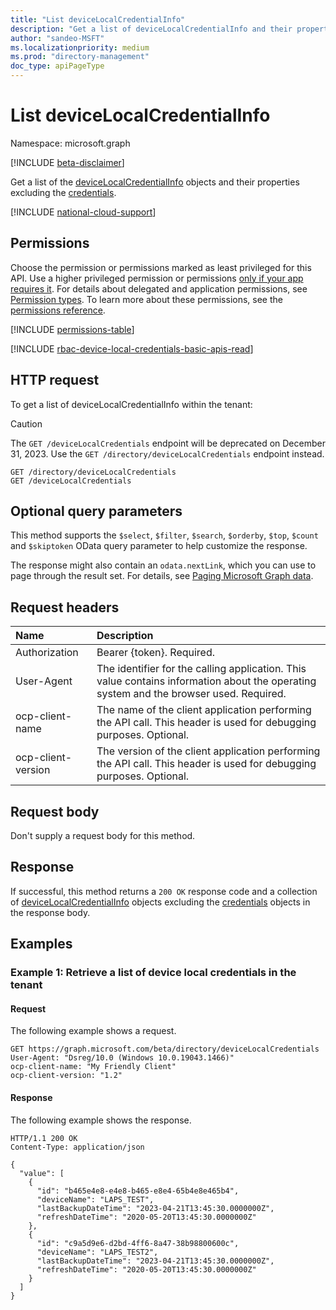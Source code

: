 ```yaml
---
title: "List deviceLocalCredentialInfo"
description: "Get a list of deviceLocalCredentialInfo and their properties excluding the credentials."
author: "sandeo-MSFT"
ms.localizationpriority: medium
ms.prod: "directory-management"
doc_type: apiPageType
---
```


# List deviceLocalCredentialInfo
Namespace: microsoft.graph

[!INCLUDE [beta-disclaimer](../../includes/beta-disclaimer.md)]

Get a list of the [deviceLocalCredentialInfo](../resources/devicelocalcredentialinfo.md) objects and their properties excluding the [credentials](../resources/devicelocalcredential.md). 

[!INCLUDE [national-cloud-support](../../includes/all-clouds.md)]

## Permissions
Choose the permission or permissions marked as least privileged for this API. Use a higher privileged permission or permissions [only if your app requires it](/graph/permissions-overview#best-practices-for-using-microsoft-graph-permissions). For details about delegated and application permissions, see [Permission types](/graph/permissions-overview#permission-types). To learn more about these permissions, see the [permissions reference](/graph/permissions-reference).

<!-- { "blockType": "permissions", "name": "directory_list_devicelocalcredentials" } -->
[!INCLUDE [permissions-table](../includes/permissions/directory-list-devicelocalcredentials-permissions.md)]

[!INCLUDE [rbac-device-local-credentials-basic-apis-read](../includes/rbac-for-apis/rbac-device-local-credentials-basic-apis-read.md)]

## HTTP request
To get a list of deviceLocalCredentialInfo within the tenant:

> [!CAUTION]
>  The `GET /deviceLocalCredentials` endpoint will be deprecated on December 31, 2023. Use the `GET /directory/deviceLocalCredentials` endpoint instead.
 
<!-- {
  "blockType": "ignored"
}
-->
``` http
GET /directory/deviceLocalCredentials
GET /deviceLocalCredentials
```

## Optional query parameters
This method supports the `$select`, `$filter`, `$search`, `$orderby`, `$top`, `$count` and `$skiptoken` OData query parameter to help customize the response.

The response might also contain an `odata.nextLink`, which you can use to page through the result set. For details, see [Paging Microsoft Graph data](/graph/paging).

## Request headers
|Name|Description|
|:---|:---|
|Authorization|Bearer {token}. Required.|
|User-Agent|The identifier for the calling application. This value contains information about the operating system and the browser used. Required.|
|ocp-client-name|The name of the client application performing the API call. This header is used for debugging purposes. Optional.|
|ocp-client-version|The version of the client application performing the API call. This header is used for debugging purposes. Optional.|

## Request body
Don't supply a request body for this method.

## Response

If successful, this method returns a `200 OK` response code and a collection of [deviceLocalCredentialInfo](../resources/devicelocalcredentialinfo.md) objects excluding the [credentials](../resources/devicelocalcredential.md) objects in the response body.

## Examples

### Example 1: Retrieve a list of device local credentials in the tenant

#### Request
The following example shows a request.

<!-- {
  "blockType": "request"
}
-->
``` http
GET https://graph.microsoft.com/beta/directory/deviceLocalCredentials
User-Agent: "Dsreg/10.0 (Windows 10.0.19043.1466)"
ocp-client-name: "My Friendly Client"
ocp-client-version: "1.2"
```

#### Response
The following example shows the response.

<!-- {
  "blockType": "response",
  "truncated": true,
  "@odata.type": "Collection(microsoft.graph.deviceLocalCredentialInfo)"
}
-->
``` http
HTTP/1.1 200 OK
Content-Type: application/json

{
  "value": [
    {
      "id": "b465e4e8-e4e8-b465-e8e4-65b4e8e465b4",
      "deviceName": "LAPS_TEST",
      "lastBackupDateTime": "2023-04-21T13:45:30.0000000Z",
      "refreshDateTime": "2020-05-20T13:45:30.0000000Z"
    },
    {
      "id": "c9a5d9e6-d2bd-4ff6-8a47-38b98800600c",
      "deviceName": "LAPS_TEST2",
      "lastBackupDateTime": "2023-04-21T13:45:30.0000000Z",
      "refreshDateTime": "2020-05-20T13:45:30.0000000Z"
    }
  ]
}
```
